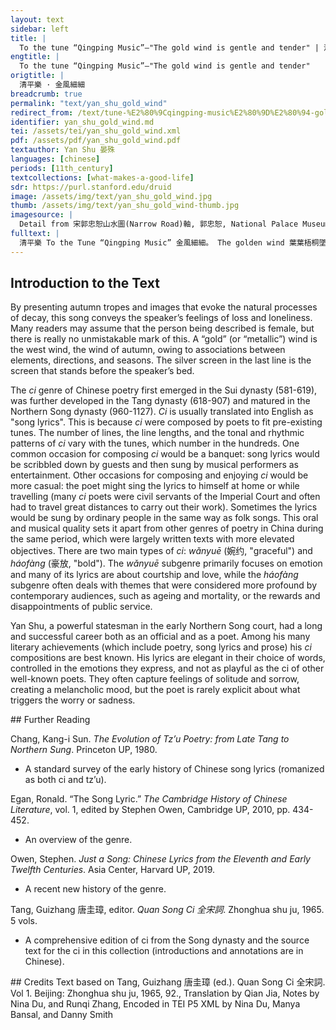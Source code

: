 ```yaml
---
layout: text
sidebar: left
title: |
  To the tune “Qingping Music”—"The gold wind is gentle and tender" | 清平樂 · 金風細細
engtitle: |
  To the tune “Qingping Music”—"The gold wind is gentle and tender"
origtitle: |
  清平樂 · 金風細細
breadcrumb: true
permalink: "text/yan_shu_gold_wind"
redirect_from: /text/tune-%E2%80%9Cqingping-music%E2%80%9D%E2%80%94-gold-wind-gentle-and-tender
identifier: yan_shu_gold_wind.md
tei: /assets/tei/yan_shu_gold_wind.xml
pdf: /assets/pdf/yan_shu_gold_wind.pdf
textauthor: Yan Shu 晏殊
languages: [chinese]
periods: [11th_century]
textcollections: [what-makes-a-good-life]
sdr: https://purl.stanford.edu/druid 
image: /assets/img/text/yan_shu_gold_wind.jpg
thumb: /assets/img/text/yan_shu_gold_wind-thumb.jpg
imagesource: |
  Detail from 宋郭忠恕山水圖(Narrow Road)軸, 郭忠恕, National Palace Museum, Accesion Number: K2A001791N000000000PAA [Public Domain]
fulltext: |
  清平樂 To the Tune “Qingping Music” 金風細細。 The golden wind 葉葉梧桐墜。 The leaves of the parasol tree fall one by one. 綠酒初嘗人易醉。 The first taste of the green wine 一枕小窗濃睡。 Lying by the window, I sleep soundly. 紫薇朱槿花殘。 The crepe-myrtle and hibiscus have withered, 斜陽卻照闌干。 But the slanting sun still shines on the railing. 雙燕欲歸時節， It is the time when swallows are about to depart in pairs; 銀屏昨夜微寒。 Last night it was slightly cold behind the silver screen 
--- 
```

## Introduction to the Text 
<p dir="ltr" id="docs-internal-guid-daaf58ae-7fff-1549-d579-0b6e0dbabc16">By presenting autumn tropes and images that evoke the natural processes of decay, this song conveys the speaker’s feelings of loss and loneliness. Many readers may assume that the person being described is female, but there is really no unmistakable mark of this. A “gold” (or “metallic”) wind is the west wind, the wind of autumn, owing to associations between elements, directions, and seasons. The silver screen in the last line is the screen that stands before the speaker’s bed.</p> <p>The <em>ci</em> genre of Chinese poetry first emerged in the Sui dynasty (581-619), was further developed in the Tang dynasty (618-907) and matured in the Northern Song dynasty (960-1127). <em>Ci</em> is usually translated into English as "song lyrics". This is because <em>ci</em> were composed by poets to fit pre-existing tunes. The number of lines, the line lengths, and the tonal and rhythmic patterns of <em>ci</em> vary with the tunes, which number in the hundreds. One common occasion for composing <em>ci</em> would be a banquet: song lyrics would be scribbled down by guests and then sung by musical performers as entertainment. Other occasions for composing and enjoying <em>ci</em> would be more casual: the poet might sing the lyrics to himself at home or while travelling (many <em>ci</em> poets were civil servants of the Imperial Court and often had to travel great distances to carry out their work). Sometimes the lyrics would be sung by ordinary people in the same way as folk songs. This oral and musical quality sets it apart from other genres of poetry in China during the same period, which were largely written texts with more elevated objectives. There are two main types of <em>ci</em>: <em>wǎnyuē</em> (婉约, "graceful") and <em>háofàng</em> (豪放, "bold"). The <em>wǎnyuē</em> subgenre primarily focuses on emotion and many of its lyrics are about courtship and love, while the<em> háofàng</em> subgenre often deals with themes that were considered more profound by contemporary audiences, such as ageing and mortality, or the rewards and disappointments of public service.</p> <p>Yan Shu, a powerful statesman in the early Northern Song court, had a long and successful career both as an official and as a poet. Among his many literary achievements (which include poetry, song lyrics and prose) his <em>ci</em> compositions are best known. His lyrics are elegant in their choice of words, controlled in the emotions they express, and not as playful as the ci of other well-known poets. They often capture feelings of solitude and sorrow, creating a melancholic mood, but the poet is rarely explicit about what triggers the worry or sadness.</p>
## Further Reading 
<p>Chang, Kang-i Sun. <em>The Evolution of Tz’u Poetry: from Late Tang to Northern Sung</em>. Princeton UP, 1980.</p> <ul> <li>A standard survey of the early history of Chinese song lyrics (romanized as both ci and tz’u).</li> </ul> <p>Egan, Ronald. “The Song Lyric.” <em>The Cambridge History of Chinese Literature</em>, vol. 1, edited by Stephen Owen, Cambridge UP, 2010, pp. 434-452.</p> <ul> <li>An overview of the genre.</li> </ul> <p>Owen, Stephen. <em>Just a Song: Chinese Lyrics from the Eleventh and Early Twelfth Centuries</em>. Asia Center, Harvard UP, 2019.</p> <ul> <li>A recent new history of the genre.</li> </ul> <p>Tang, Guizhang 唐圭璋, editor. <em>Quan Song Ci 全宋詞</em>. Zhonghua shu ju, 1965. 5 vols.</p> <ul> <li>A comprehensive edition of ci from the Song dynasty and the source text for the ci in this collection (introductions and annotations are in Chinese).</li> </ul>
## Credits
Text based on Tang, Guizhang 唐圭璋 (ed.). Quan Song Ci 全宋詞. Vol 1. Beijing: Zhonghua shu ju, 1965, 92., Translation by Qian Jia, Notes by Nina Du,  and Runqi Zhang, Encoded in TEI P5 XML by Nina Du, Manya Bansal,  and Danny Smith
